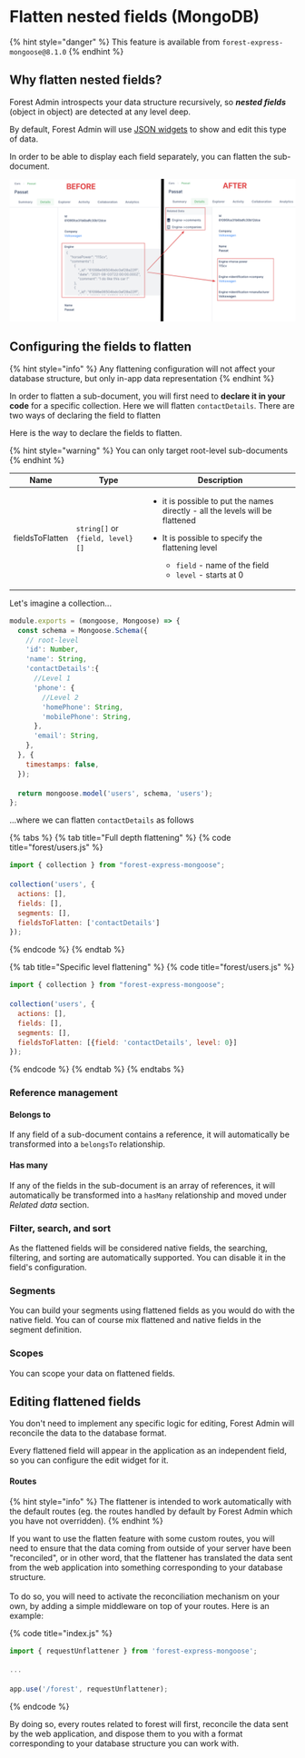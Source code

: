 # Flatten nested fields (MongoDB)

{% hint style="danger" %}
This feature is available from `forest-express-mongoose@8.1.0`‌
{% endhint %}

## Why flatten nested fields?

Forest Admin introspects your data structure recursively, so _**nested fields**_ (object in object) are detected at any level deep.‌

By default, Forest Admin will use [JSON widgets](https://docs.forestadmin.com/user-guide/collections/customize-your-fields/edit-widgets#json-editor) to show and edit this type of data.‌

In order to be able to display each field separately, you can flatten the sub-document.‌

![](<../../.gitbook/assets/image (529) (1).png>)

## Configuring the fields to flatten

{% hint style="info" %}
Any flattening configuration will not affect your database structure, but only in-app data representation
{% endhint %}

In order to flatten a sub-document, you will first need to **declare it in your code** for a specific collection. Here we will flatten `contactDetails`. There are two ways of declaring the field to flatten‌

Here is the way to declare the fields to flatten.

{% hint style="warning" %}
You can only target root-level sub-documents
{% endhint %}

| Name            | Type                             | Description                                                                                                                                                                                                                                                  |
| --------------- | -------------------------------- | ------------------------------------------------------------------------------------------------------------------------------------------------------------------------------------------------------------------------------------------------------------ |
| fieldsToFlatten | `string[]` or `{field, level}[]` | <ul><li>it is possible to put the names directly - all the levels will be flattened</li><li><p>It is possible to specify the flattening level</p><ul><li><code>field</code> - name of the field</li><li><code>level</code> - starts at 0</li></ul></li></ul> |

Let's imagine a collection...

```javascript
module.exports = (mongoose, Mongoose) => {
  const schema = Mongoose.Schema({
    // root-level
    'id': Number,
    'name': String,
    'contactDetails':{
      //Level 1
      'phone': {
        //Level 2
        'homePhone': String,
        'mobilePhone': String,
      },
      'email': String,
    },
  }, {
    timestamps: false,
  });​

  return mongoose.model('users', schema, 'users');
};
```

...where we can flatten `contactDetails` as follows

{% tabs %}
{% tab title="Full depth flattening" %}
{% code title="forest/users.js" %}
```javascript
import { collection } from "forest-express-mongoose";

collection('users', {
  actions: [],
  fields: [],
  segments: [],
  fieldsToFlatten: ['contactDetails']
});
```
{% endcode %}
{% endtab %}

{% tab title="Specific level flattening" %}
{% code title="forest/users.js" %}
```javascript
import { collection } from "forest-express-mongoose";

collection('users', {
  actions: [],
  fields: [],
  segments: [],
  fieldsToFlatten: [{field: 'contactDetails', level: 0}]
});
```
{% endcode %}
{% endtab %}
{% endtabs %}

### Reference management

#### Belongs to

If any field of a sub-document contains a reference, it will automatically be transformed into a `belongsTo` relationship.‌

#### Has many

If any of the fields in the sub-document is an array of references, it will automatically be transformed into a `hasMany` relationship and moved under _Related data_ section.‌

### Filter, search, and sort

As the flattened fields will be considered native fields, the searching, filtering, and sorting are automatically supported. You can disable it in the field's configuration.‌

### Segments

You can build your segments using flattened fields as you would do with the native field. You can of course mix flattened and native fields in the segment definition.‌

### Scopes

You can scope your data on flattened fields.‌

## Editing flattened fields

You don't need to implement any specific logic for editing, Forest Admin will reconcile the data to the database format.‌

Every flattened field will appear in the application as an independent field, so you can configure the edit widget for it.‌

#### Routes

{% hint style="info" %}
The flattener is intended to work automatically with the default routes (eg. the routes handled by default by Forest Admin which you have not overridden).&#x20;
{% endhint %}

If you want to use the flatten feature with some custom routes, you will need to ensure that the data coming from outside of your server have been "reconciled", or in other word, that the flattener has translated the data sent from the web application into something corresponding to your database structure.\
\
To do so, you will need to activate the reconciliation mechanism on your own, by adding a simple middleware on top of your routes. Here is an example:&#x20;

{% code title="index.js" %}
```javascript
import { requestUnflattener } from 'forest-express-mongoose';

...

app.use('/forest', requestUnflattener);
```
{% endcode %}

By doing so, every routes related to forest will first, reconcile the data sent by the web application, and dispose them to you with a format corresponding to your database structure you can work with.
